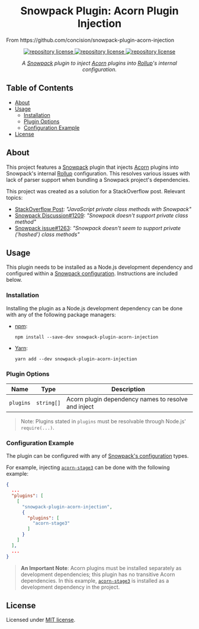 <h1 align="center">
    Snowpack Plugin: Acorn Plugin Injection
</h1>

<p>
From https://github.com/concision/snowpack-plugin-acorn-injection
</p>

<p align="center">
    <a href="https://github.com/concision/snowpack-plugin-acorn-injection
/blob/master/LICENSE">
        <img alt="repository license" src="https://img.shields.io/github/license/concision/snowpack-plugin-acorn-injection?style=for-the-badge"/>
    </a>
    <a href="https://www.npmjs.com/package/snowpack-plugin-acorn-injection">
        <img alt="repository license" src="https://img.shields.io/npm/v/snowpack-plugin-acorn-injection?color=red&logo=npm&style=for-the-badge"/>
    </a>
    <a href="https://bundlephobia.com/result?p=snowpack-plugin-acorn-injection">
        <img alt="repository license" src="https://img.shields.io/bundlephobia/min/snowpack-plugin-acorn-injection?color=green&label=Size&logo=node.js&logoColor=green&style=for-the-badge"/>
    </a>
</p>

<p align="center">
    <i>A <a href="https://www.snowpack.dev/">Snowpack</a> plugin to inject <a href="https://github.com/acornjs/acorn">Acorn</a> plugins into <a href="https://rollupjs.org/guide/en/">Rollup</a>'s internal configuration.</i>
</p>


## Table of Contents
- [About](#about)
- [Usage](#usage)
  - [Installation](#installation)
  - [Plugin Options](#plugin-options)
  - [Configuration Example](#configuration-example)
- [License](#license)


## About
This project features a [Snowpack](https://www.snowpack.dev/) plugin that injects [Acorn](https://github.com/acornjs/acorn) plugins into Snowpack's internal [Rollup](https://rollupjs.org/guide/en/) configuration. This resolves various issues with lack of parser support when bundling a Snowpack project's dependencies.

This project was created as a solution for a StackOverflow post. Relevant topics:
- [StackOverflow Post](https://stackoverflow.com/q/64437657/14352161): *"JavaScript private class methods with Snowpack"*
- [Snowpack Discussion#1209](https://github.com/snowpackjs/snowpack/discussions/1209): *"Snowpack doesn't support private class method"*
- [Snowpack issue#1263](https://github.com/snowpackjs/snowpack/issues/1263): *"Snowpack doesn't seem to support private ('hashed') class methods"*


## Usage
This plugin needs to be installed as a Node.js development dependency and configured within a [Snowpack configuration](https://www.snowpack.dev/#config-files). Instructions are included below.

### Installation
Installing the plugin as a Node.js development dependency can be done with any of the following package managers:

- [npm](https://docs.npmjs.com/cli/npm):
  ```
  npm install --save-dev snowpack-plugin-acorn-injection
  ```
- [Yarn](https://yarnpkg.com/):
  ```
  yarn add --dev snowpack-plugin-acorn-injection
  ```

### Plugin Options

| Name      | Type       | Description                                         |
|-----------|------------|-----------------------------------------------------|
| `plugins` | `string[]` | Acorn plugin dependency names to resolve and inject |

> Note: Plugins stated in `plugins` must be resolvable through Node.js' `require(...)`.

### Configuration Example
The plugin can be configured with any of [Snowpack's configuration](https://www.snowpack.dev/#config-files) types.

For example, injecting [`acorn-stage3`](https://github.com/acornjs/acorn-stage3) can be done with the following example:
```json
{
  ...
  "plugins": [
    [
      "snowpack-plugin-acorn-injection",
      {
        "plugins": [
          "acorn-stage3"
        ]
      }
    ]
  ],
  ...
}
```

> **An Important Note**: Acorn plugins must be installed separately as development dependencies; this plugin has no transitive Acorn dependencies. In this example, [`acorn-stage3`](https://github.com/acornjs/acorn-stage3) is installed as a development dependency in the project.


## License
Licensed under [MIT license](https://choosealicense.com/licenses/mit/).

